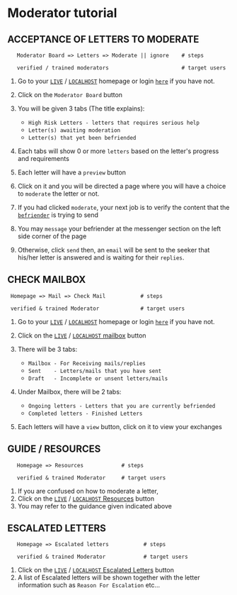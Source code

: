 # Moderator tutorial

## ACCEPTANCE OF LETTERS TO MODERATE
       Moderator Board => Letters => Moderate || ignore    # steps

       verified / trained moderators                       # target users

1. Go to your [`LIVE`](https://www.acceset.com/) / [`LOCALHOST`](http://127.0.0.1:8000/) homepage or login [`here`]('https://www.acceset.com/login) if you have not.

2. Click on the `Moderator Board` button

3. You will be given 3 tabs (The title explains):
      - `High Risk Letters - letters that requires serious help`
      - `Letter(s) awaiting moderation`
      - `Letter(s) that yet been befriended`

4. Each tabs will show 0 or more `letters` based on the letter's progress and requirements

5. Each letter will have a `preview` button

6. Click on it and you will be directed a page where you will have a choice to `moderate` the letter or not.

7. If you had clicked `moderate`, your next job is to verify the content that the [`befriender`](/befriender) is trying to send

8. You may `message` your befriender at the messenger section on the left side corner of the page

9. Otherwise, click `send` then, an `email` will be sent to the seeker that his/her letter is answered and is waiting for their `replies`.

## CHECK MAILBOX
     
     Homepage => Mail => Check Mail           # steps

     verified & trained Moderator             # target users

1.  Go to your [`LIVE`](https://www.acceset.com/) / [`LOCALHOST`](http://127.0.0.1:8000/) homepage or login [`here`]('https://www.acceset.com/login) if you have not.

2. Click on the [`LIVE`]('https://www.acceset.com/receivemailbox') / [`LOCALHOST` mailbox](http://127.0.0.1:8000/receivemailbox`) button 

3. There will be 3 tabs: 
     - `Mailbox - For Receiving mails/replies`
     - `Sent    - Letters/mails that you have sent`
     - `Draft   - Incomplete or unsent letters/mails`
4.  Under Mailbox, there will be 2 tabs:
    - `Ongoing letters - Letters that you are currently befriended`
    - `Completed letters - Finished Letters`  

5. Each letters will have a `view` button, click on it to view your exchanges 

## GUIDE / RESOURCES
       Homepage => Resources            # steps

       verified & trained Moderator     # target users
1. If you are confused on how to moderate a letter,
2. Click on the [`LIVE`]('https://www.acceset.com/help-panel#about') / [`LOCALHOST` Resources](http://127.0.0.1:8000/help-panel#about`) button
3. You may refer to the guidance given indicated above

## ESCALATED LETTERS
       Homepage => Escalated letters           # steps

       verified & trained Moderator            # target users
1. Click on the [`LIVE`]('https://www.acceset.com/escalated-letters') / [`LOCALHOST` Escalated Letters](http://127.0.0.1:8000/escalated-letters`) button
2. A list of Escalated letters will be shown together with the letter information such as `Reason For Escalation` etc...  